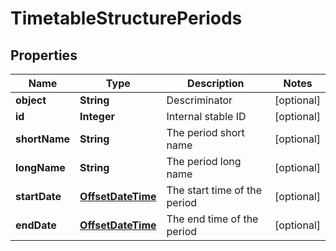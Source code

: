 
# TimetableStructurePeriods

## Properties
Name | Type | Description | Notes
------------ | ------------- | ------------- | -------------
**object** | **String** | Descriminator |  [optional]
**id** | **Integer** | Internal stable ID |  [optional]
**shortName** | **String** | The period short name |  [optional]
**longName** | **String** | The period long name |  [optional]
**startDate** | [**OffsetDateTime**](OffsetDateTime.md) | The start time of the period |  [optional]
**endDate** | [**OffsetDateTime**](OffsetDateTime.md) | The end time of the period |  [optional]



